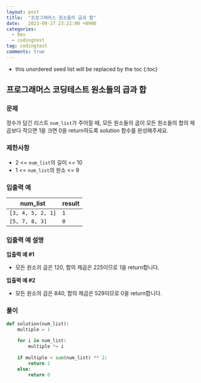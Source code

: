 ```yaml
---
layout: post
title:  "프로그래머스 원소들의 곱과 합"
date:   2023-09-27 23:21:00 +0900
categories:
  - Dev
  - codingtest
tag: codingtest
comments: true
---
```


* this unordered seed list will be replaced by the toc
{:toc}

## 프로그래머스 코딩테스트 원소들의 곱과 합

### 문제

정수가 담긴 리스트 `num_list`가 주어질 때, 모든 원소들의 곱이 모든 원소들의 합의 제곱보다 작으면 1을 크면 0을 return하도록 solution 함수를 완성해주세요.

### 제한사항

- 2 <= `num_list`의 길이 <= 10
- 1 <= `num_list`의 원소 <= 9

### 입출력 예

| num_list | result |
| --- | --- |
| `[3, 4, 5, 2, 1]` | `1` |
| `[5, 7, 8, 3]` | `0` |

### 입출력 예 설명

**입출력 예 #1**

- 모든 원소의 곱은 120, 합의 제곱은 225이므로 1을 return합니다.

**입출력 예 #2**
  
- 모든 원소의 곱은 840, 합의 제곱은 529이므로 0을 return합니다.

### 풀이

```py
def solution(num_list):
    multiple = 1
    
    for i in num_list:
        multiple *= i
    
    if multiple < sum(num_list) ** 2:
        return 1
    else:
        return 0
    
```
